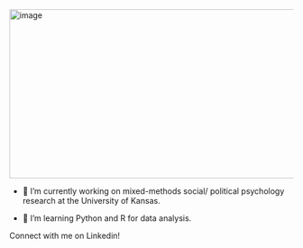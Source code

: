 <img width="1000" height="300" alt="image" src="https://github.com/user-attachments/assets/fe67784f-7c20-4bb3-a77a-18f75ef8fe52" />

- 🔭 I’m currently working on mixed-methods social/ political psychology research at the University of Kansas.

- 🌱 I’m learning Python and R for data analysis.

Connect with me on Linkedin!

